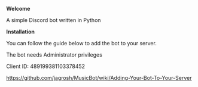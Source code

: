 **Welcome**

A simple Discord bot written in Python

**Installation**

You can follow the guide below to add the bot to your server.

The bot needs Administrator privileges

Client ID: 489199381103378452 

https://github.com/jagrosh/MusicBot/wiki/Adding-Your-Bot-To-Your-Server

